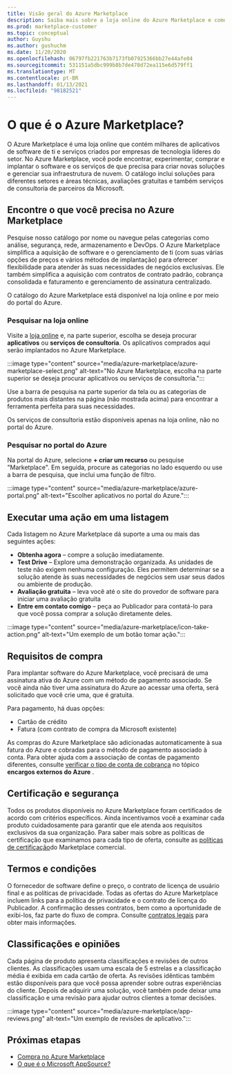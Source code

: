```yaml
---
title: Visão geral do Azure Marketplace
description: Saiba mais sobre a loja online do Azure Marketplace e como você pode encontrar e experimentar software e soluções.
ms.prod: marketplace-customer
ms.topic: conceptual
author: Guyshu
ms.author: gushuchm
ms.date: 11/20/2020
ms.openlocfilehash: 06797fb221763b7173fb07925366bb27e44afe04
ms.sourcegitcommit: 531151a5dbc999b8b7de478d72ea115e6d579ff1
ms.translationtype: MT
ms.contentlocale: pt-BR
ms.lasthandoff: 01/13/2021
ms.locfileid: "98182521"
---
```

# <a name="what-is-azure-marketplace"></a>O que é o Azure Marketplace?

O Azure Marketplace é uma loja online que contém milhares de aplicativos de software de ti e serviços criados por empresas de tecnologia líderes do setor. No Azure Marketplace, você pode encontrar, experimentar, comprar e implantar o software e os serviços de que precisa para criar novas soluções e gerenciar sua infraestrutura de nuvem. O catálogo inclui soluções para diferentes setores e áreas técnicas, avaliações gratuitas e também serviços de consultoria de parceiros da Microsoft.

## <a name="find-what-you-need-in-azure-marketplace"></a>Encontre o que você precisa no Azure Marketplace

Pesquise nosso catálogo por nome ou navegue pelas categorias como análise, segurança, rede, armazenamento e DevOps. O Azure Marketplace simplifica a aquisição de software e o gerenciamento de ti (com suas várias opções de preços e vários métodos de implantação) para oferecer flexibilidade para atender às suas necessidades de negócios exclusivas. Ele também simplifica a aquisição com contratos de contrato padrão, cobrança consolidada e faturamento e gerenciamento de assinatura centralizado.

O catálogo do Azure Marketplace está disponível na loja online e por meio do portal do Azure.  

### <a name="search-the-online-store"></a>Pesquisar na loja online

Visite a [loja online](https://azuremarketplace.microsoft.com/) e, na parte superior, escolha se deseja procurar **aplicativos** ou **serviços de consultoria**. Os aplicativos comprados aqui serão implantados no Azure Marketplace.

:::image type="content" source="media/azure-marketplace/azure-marketplace-select.png" alt-text="No Azure Marketplace, escolha na parte superior se deseja procurar aplicativos ou serviços de consultoria.":::

Use a barra de pesquisa na parte superior da tela ou as categorias de produtos mais distantes na página (não mostrada acima) para encontrar a ferramenta perfeita para suas necessidades.

Os serviços de consultoria estão disponíveis apenas na loja online, não no portal do Azure.

### <a name="search-in-the-azure-portal"></a>Pesquisar no portal do Azure

Na portal do Azure, selecione **+ criar um recurso** ou pesquise "Marketplace". Em seguida, procure as categorias no lado esquerdo ou use a barra de pesquisa, que inclui uma função de filtro.

:::image type="content" source="media/azure-marketplace/azure-portal.png" alt-text="Escolher aplicativos no portal do Azure.":::

## <a name="take-action-on-a-listing"></a>Executar uma ação em uma listagem

Cada listagem no Azure Marketplace dá suporte a uma ou mais das seguintes ações:

- **Obtenha agora** – compre a solução imediatamente.
- **Test Drive** – Explore uma demonstração organizada. As unidades de teste não exigem nenhuma configuração. Eles permitem determinar se a solução atende às suas necessidades de negócios sem usar seus dados ou ambiente de produção.
- **Avaliação gratuita** – leva você até o site do provedor de software para iniciar uma avaliação gratuita
- **Entre em contato comigo** – peça ao Publicador para contatá-lo para que você possa comprar a solução diretamente deles.

:::image type="content" source="media/azure-marketplace/icon-take-action.png" alt-text="Um exemplo de um botão tomar ação.":::

## <a name="purchasing-requirements"></a>Requisitos de compra

Para implantar software do Azure Marketplace, você precisará de uma assinatura ativa do Azure com um método de pagamento associado. Se você ainda não tiver uma assinatura do Azure ao acessar uma oferta, será solicitado que você crie uma, que é gratuita.

Para pagamento, há duas opções:  

- Cartão de crédito
- Fatura (com contrato de compra da Microsoft existente)

As compras do Azure Marketplace são adicionadas automaticamente à sua fatura do Azure e cobradas para o método de pagamento associado à conta. Para obter ajuda com a associação de contas de pagamento diferentes, consulte [verificar o tipo de conta de cobrança](/azure/cost-management-billing/understand/understand-azure-marketplace-charges#check-billing-account-type) no tópico **encargos externos do Azure** .

## <a name="certification-and-security"></a>Certificação e segurança

Todos os produtos disponíveis no Azure Marketplace foram certificados de acordo com critérios específicos. Ainda incentivamos você a examinar cada produto cuidadosamente para garantir que ele atenda aos requisitos exclusivos da sua organização. Para saber mais sobre as políticas de certificação que examinamos para cada tipo de oferta, consulte as [políticas de certificação](/legal/marketplace/certification-policies)do Marketplace comercial.

## <a name="terms-and-conditions"></a>Termos e condições

O fornecedor de software define o preço, o contrato de licença de usuário final e as políticas de privacidade. Todas as ofertas do Azure Marketplace incluem links para a política de privacidade e o contrato de licença do Publicador. A confirmação desses contratos, bem como a oportunidade de exibi-los, faz parte do fluxo de compra. Consulte [contratos legais](legal-contracts.md) para obter mais informações.

## <a name="ratings-and-reviews"></a>Classificações e opiniões

Cada página de produto apresenta classificações e revisões de outros clientes. As classificações usam uma escala de 5 estrelas e a classificação média é exibida em cada cartão de oferta. As revisões idênticas também estão disponíveis para que você possa aprender sobre outras experiências do cliente. Depois de adquirir uma solução, você também pode deixar uma classificação e uma revisão para ajudar outros clientes a tomar decisões.

:::image type="content" source="media/azure-marketplace/app-reviews.png" alt-text="Um exemplo de revisões de aplicativo.":::

## <a name="next-steps"></a>Próximas etapas

- [Compra no Azure Marketplace](azure-purchasing-invoicing.md)
- [O que é o Microsoft AppSource?](appsource-overview.md)